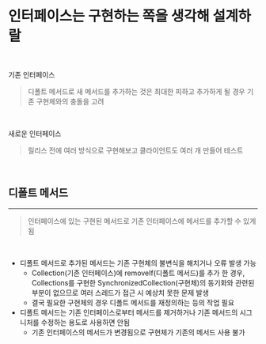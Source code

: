# 인터페이스는 구현하는 쪽을 생각해 설계하랄

<br>

기존 인터페이스
> 디폴트 메서드로 새 메서드를 추가하는 것은 최대한 피하고 추가하게 될 경우 기존 구현체와의 충돌을 고려

<br>

새로운 인터페이스
> 릴리스 전에 여러 방식으로 구현해보고 클라이언트도 여러 개 만들어 테스트

<br>

## 디폴트 메서드

---

> 인터페이스에 있는 구현된 메서드로 기존 인터페이스에 메서드를 추가할 수 있게 됨

<br>

 - 디폴트 메서드로 추가된 메서드는 기존 구현체의 불변식을 해치거나 오류 발생 가능
    * Collection(기존 인터페이스)에 removeIf(디폴트 메서드)를 추가 한 경우, Collections를 구현한 SynchronizedCollection(구현체)의 동기화와 관련된 부분이 없으므로 여러 스레드가 접근 시 예상치 못한 문제 발생
    * 결국 필요한 구현체의 경우 디폴트 메서드를 재정의하는 등의 작업 필요
 - 디폴트 메서드는 기존 인터페이스로부터 메서드를 제거하거나 기존 메서드의 시그니처를 수정하는 용도로 사용하면 안됨
    * 기존 인터페이스의 메서드가 변경됨으로 구현체가 기존의 메서드 사용 불가
